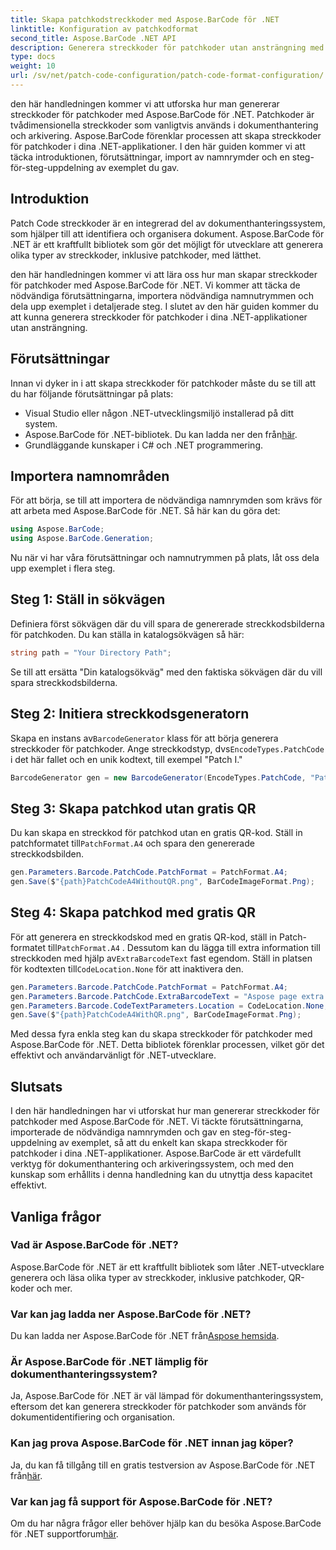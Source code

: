 ```yaml
---
title: Skapa patchkodstreckkoder med Aspose.BarCode för .NET
linktitle: Konfiguration av patchkodformat
second_title: Aspose.BarCode .NET API
description: Generera streckkoder för patchkoder utan ansträngning med Aspose.BarCode för .NET. Lär dig stegen för att skapa streckkoder för patchkoder och förbättra ditt dokumenthanteringssystem. Ladda ner biblioteket nu!
type: docs
weight: 10
url: /sv/net/patch-code-configuration/patch-code-format-configuration/
---
```


den här handledningen kommer vi att utforska hur man genererar streckkoder för patchkoder med Aspose.BarCode för .NET. Patchkoder är tvådimensionella streckkoder som vanligtvis används i dokumenthantering och arkivering. Aspose.BarCode förenklar processen att skapa streckkoder för patchkoder i dina .NET-applikationer. I den här guiden kommer vi att täcka introduktionen, förutsättningar, import av namnrymder och en steg-för-steg-uppdelning av exemplet du gav.

## Introduktion

Patch Code streckkoder är en integrerad del av dokumenthanteringssystem, som hjälper till att identifiera och organisera dokument. Aspose.BarCode för .NET är ett kraftfullt bibliotek som gör det möjligt för utvecklare att generera olika typer av streckkoder, inklusive patchkoder, med lätthet.

den här handledningen kommer vi att lära oss hur man skapar streckkoder för patchkoder med Aspose.BarCode för .NET. Vi kommer att täcka de nödvändiga förutsättningarna, importera nödvändiga namnutrymmen och dela upp exemplet i detaljerade steg. I slutet av den här guiden kommer du att kunna generera streckkoder för patchkoder i dina .NET-applikationer utan ansträngning.

## Förutsättningar

Innan vi dyker in i att skapa streckkoder för patchkoder måste du se till att du har följande förutsättningar på plats:

- Visual Studio eller någon .NET-utvecklingsmiljö installerad på ditt system.
-  Aspose.BarCode för .NET-bibliotek. Du kan ladda ner den från[här](https://releases.aspose.com/barcode/net/).
- Grundläggande kunskaper i C# och .NET programmering.

## Importera namnområden

För att börja, se till att importera de nödvändiga namnrymden som krävs för att arbeta med Aspose.BarCode för .NET. Så här kan du göra det:

```csharp
using Aspose.BarCode;
using Aspose.BarCode.Generation;
```

Nu när vi har våra förutsättningar och namnutrymmen på plats, låt oss dela upp exemplet i flera steg.

## Steg 1: Ställ in sökvägen

Definiera först sökvägen där du vill spara de genererade streckkodsbilderna för patchkoden. Du kan ställa in katalogsökvägen så här:

```csharp
string path = "Your Directory Path";
```

Se till att ersätta "Din katalogsökväg" med den faktiska sökvägen där du vill spara streckkodsbilderna.

## Steg 2: Initiera streckkodsgeneratorn

 Skapa en instans av`BarcodeGenerator` klass för att börja generera streckkoder för patchkoder. Ange streckkodstyp, dvs`EncodeTypes.PatchCode` i det här fallet och en unik kodtext, till exempel "Patch I."

```csharp
BarcodeGenerator gen = new BarcodeGenerator(EncodeTypes.PatchCode, "Patch I");
```

## Steg 3: Skapa patchkod utan gratis QR

 Du kan skapa en streckkod för patchkod utan en gratis QR-kod. Ställ in patchformatet till`PatchFormat.A4` och spara den genererade streckkodsbilden.

```csharp
gen.Parameters.Barcode.PatchCode.PatchFormat = PatchFormat.A4;
gen.Save($"{path}PatchCodeA4WithoutQR.png", BarCodeImageFormat.Png);
```

## Steg 4: Skapa patchkod med gratis QR

 För att generera en streckkodskod med en gratis QR-kod, ställ in Patch-formatet till`PatchFormat.A4` . Dessutom kan du lägga till extra information till streckkoden med hjälp av`ExtraBarcodeText` fast egendom. Ställ in platsen för kodtexten till`CodeLocation.None` för att inaktivera den.

```csharp
gen.Parameters.Barcode.PatchCode.PatchFormat = PatchFormat.A4;
gen.Parameters.Barcode.PatchCode.ExtraBarcodeText = "Aspose page extra info";
gen.Parameters.Barcode.CodeTextParameters.Location = CodeLocation.None;
gen.Save($"{path}PatchCodeA4WithQR.png", BarCodeImageFormat.Png);
```

Med dessa fyra enkla steg kan du skapa streckkoder för patchkoder med Aspose.BarCode för .NET. Detta bibliotek förenklar processen, vilket gör det effektivt och användarvänligt för .NET-utvecklare.

## Slutsats

I den här handledningen har vi utforskat hur man genererar streckkoder för patchkoder med Aspose.BarCode för .NET. Vi täckte förutsättningarna, importerade de nödvändiga namnrymden och gav en steg-för-steg-uppdelning av exemplet, så att du enkelt kan skapa streckkoder för patchkoder i dina .NET-applikationer. Aspose.BarCode är ett värdefullt verktyg för dokumenthantering och arkiveringssystem, och med den kunskap som erhållits i denna handledning kan du utnyttja dess kapacitet effektivt.

## Vanliga frågor

### Vad är Aspose.BarCode för .NET?
Aspose.BarCode för .NET är ett kraftfullt bibliotek som låter .NET-utvecklare generera och läsa olika typer av streckkoder, inklusive patchkoder, QR-koder och mer.

### Var kan jag ladda ner Aspose.BarCode för .NET?
Du kan ladda ner Aspose.BarCode för .NET från[Aspose hemsida](https://releases.aspose.com/barcode/net/).

### Är Aspose.BarCode för .NET lämplig för dokumenthanteringssystem?
Ja, Aspose.BarCode för .NET är väl lämpad för dokumenthanteringssystem, eftersom det kan generera streckkoder för patchkoder som används för dokumentidentifiering och organisation.

### Kan jag prova Aspose.BarCode för .NET innan jag köper?
 Ja, du kan få tillgång till en gratis testversion av Aspose.BarCode för .NET från[här](https://releases.aspose.com/).

### Var kan jag få support för Aspose.BarCode för .NET?
 Om du har några frågor eller behöver hjälp kan du besöka Aspose.BarCode för .NET supportforum[här](https://forum.aspose.com/c/barcode/13).
